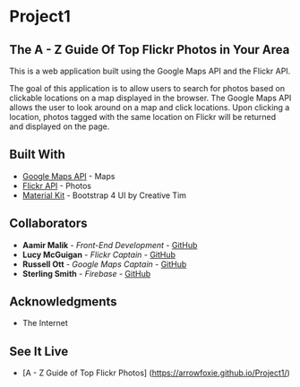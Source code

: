 # Project1

## The A - Z Guide Of Top Flickr Photos in Your Area

This is a web application built using the Google Maps API and the Flickr API.

The goal of this application is to allow users to search for photos based on clickable locations on a
map displayed in the browser. The Google Maps API allows the user to look around on a map and click locations.
Upon clicking a location, photos tagged with the same location on Flickr will be returned and displayed on the page.

## Built With

* [Google Maps API](https://cloud.google.com/maps-platform/) - Maps
* [Flickr API](https://www.flickr.com/services/api/) - Photos
* [Material Kit](https://demos.creative-tim.com/material-kit/index.html) - Bootstrap 4 UI by Creative Tim
 
## Collaborators

* **Aamir Malik** - *Front-End Development* - [GitHub](https://github.com/aamir-malik22188)
* **Lucy McGuigan** - *Flickr Captain* - [GitHub](https://github.com/lmcguigan)
* **Russell Ott** - *Google Maps Captain* - [GitHub](https://github.com/russellaott)
* **Sterling Smith** - *Firebase* - [GitHub](https://github.com/arrowfoxie)

## Acknowledgments

* The Internet

## See It Live

* [A - Z Guide of Top Flickr Photos] (https://arrowfoxie.github.io/Project1/)
